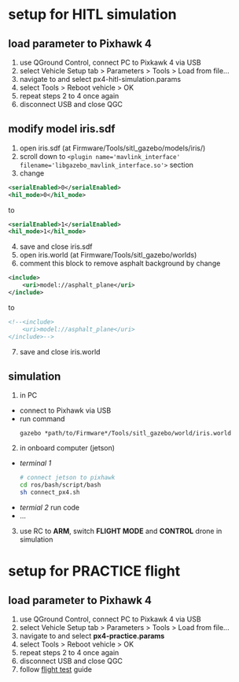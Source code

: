 # setup for HITL simulation
## load parameter to Pixhawk 4
1. use QGround Control, connect PC to Pixkawk 4 via USB
2. select Vehicle Setup tab > Parameters > Tools > Load from file...
3. navigate to and select px4-hitl-simulation.params
4. select Tools > Reboot vehicle > OK
5. repeat steps 2 to 4 once again
6. disconnect USB and close QGC
## modify model iris.sdf
1. open iris.sdf (at Firmware/Tools/sitl_gazebo/models/iris/)
2. scroll down to `<plugin name='mavlink_interface' filename='libgazebo_mavlink_interface.so'>` section
3. change 
  ```xml
  <serialEnabled>0</serialEnabled>
  <hil_mode>0</hil_mode>
  ```
   to
  ```xml
  <serialEnabled>1</serialEnabled>
  <hil_mode>1</hil_mode>
  ```
4. save and close iris.sdf
5. open iris.world (at Firmware/Tools/sitl_gazebo/worlds)
6. comment this block to remove asphalt background by change
  ```xml
  <include>
      <uri>model://asphalt_plane</uri>
  </include>
  ```
  to
  ```xml
  <!--<include>
      <uri>model://asphalt_plane</uri>
  </include>-->
  ```
7. save and close iris.world
## simulation
1. in PC
- connect to Pixhawk via USB
- run command
  ```
  gazebo *path/to/Firmware*/Tools/sitl_gazebo/world/iris.world
  ```
2. in onboard computer (jetson)
- *terminal 1*
  ```bash
  # connect jetson to pixhawk
  cd ros/bash/script/bash
  sh connect_px4.sh
  ```
- *termial 2* run code
- ...
3. use RC to **ARM**, switch **FLIGHT MODE** and **CONTROL** drone in simulation

# setup for PRACTICE flight
## load parameter to Pixhawk 4
1. use QGround Control, connect PC to Pixkawk 4 via USB
2. select Vehicle Setup tab > Parameters > Tools > Load from file...
3. navigate to and select **px4-practice.params**
4. select Tools > Reboot vehicle > OK
5. repeat steps 2 to 4 once again
6. disconnect USB and close QGC
7. follow [flight test](https://husteduvn-my.sharepoint.com/:b:/g/personal/quang_nguyenanh_hust_edu_vn/ER92PwI_aVBIq-ZB6Ls9zwYBxY7xHP34cfgBBbwq-X6S4w?e=Nf0FrE) guide
